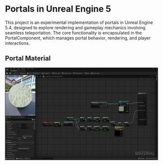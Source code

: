 # Portals in Unreal Engine 5

This project is an experimental implementation of portals in Unreal Engine 5.4, designed to explore rendering and gameplay mechanics involving seamless teleportation. The core functionality is encapsulated in the PortalComponent, which manages portal behavior, rendering, and player interactions.

## Portal Material

[![Blueprint](./PortalMaterial.png)](https://blueprintue.com/render/356zr3pf/)